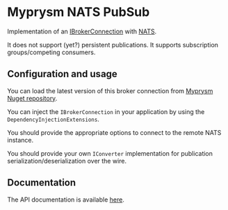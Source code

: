 ﻿# Myprysm NATS PubSub

Implementation of an [IBrokerConnection](../../abstractions/Myprysm.PubSub.Abstractions/README.md)
with [NATS](https://nats.io/).

It does not support (yet?) persistent publications. It supports subscription groups/competing consumers.

## Configuration and usage

You can load the latest version of this broker connection from [Myprysm Nuget repository](https://baget.myprysm.fr/packages/myprysm.pubsub.nats).

You can inject the `IBrokerConnection` in your application by using the `DependencyInjectionExtensions`.

You should provide the appropriate options to connect to the remote NATS instance.

You should provide your own `IConverter` implementation for publication serialization/deserialization over the wire.

## Documentation

The API documentation is available [here](documentation/index.md).
